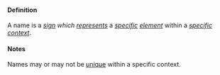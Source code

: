 #### Definition

A name is a *[sign](https://github.com/gcassel/Modular-Organization-Terminology/blob/master/terms/sign.md) which [represents](https://github.com/gcassel/Modular-Organization-Terminology/blob/master/terms/represent.md)* a *[specific](https://github.com/gcassel/Modular-Organization-Terminology/blob/master/terms/identifiable.md) [element](https://github.com/gcassel/Modular-Organization-Terminology/blob/master/terms/element.md)* within a *[specific](https://github.com/gcassel/Modular-Organization-Terminology/blob/master/terms/specific.md) [context](https://github.com/gcassel/Modular-Organization-Terminology/blob/master/terms/context.md)*.

#### Notes

Names may or may not be [unique](https://github.com/gcassel/Modular-Organization-Terminology/blob/master/terms/unique.md) within a specific context.
